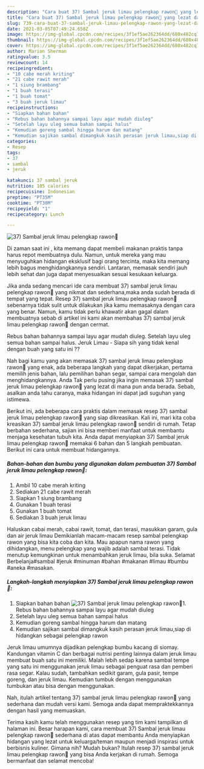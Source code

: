 ```yaml
---
description: "Cara buat 37) Sambal jeruk limau pelengkap rawon💋 yang lezat dan Mudah Dibuat"
title: "Cara buat 37) Sambal jeruk limau pelengkap rawon💋 yang lezat dan Mudah Dibuat"
slug: 739-cara-buat-37-sambal-jeruk-limau-pelengkap-rawon-yang-lezat-dan-mudah-dibuat
date: 2021-03-05T07:49:24.650Z
image: https://img-global.cpcdn.com/recipes/3f1ef5ae262364dd/680x482cq70/37-sambal-jeruk-limau-pelengkap-rawon💋-foto-resep-utama.jpg
thumbnail: https://img-global.cpcdn.com/recipes/3f1ef5ae262364dd/680x482cq70/37-sambal-jeruk-limau-pelengkap-rawon💋-foto-resep-utama.jpg
cover: https://img-global.cpcdn.com/recipes/3f1ef5ae262364dd/680x482cq70/37-sambal-jeruk-limau-pelengkap-rawon💋-foto-resep-utama.jpg
author: Marion Sherman
ratingvalue: 3.5
reviewcount: 14
recipeingredient:
- "10 cabe merah kriting"
- "21 cabe rawit merah"
- "1 siung brambang"
- "1 buah terasi"
- "1 buah tomat"
- "3 buah jeruk limau"
recipeinstructions:
- "Siapkan bahan bahan"
- "Rebus bahan bahannya sampai layu agar mudah diuleg"
- "Setelah layu uleg semua bahan sampai halus"
- "Kemudian goreng sambal hingga harum dan matang"
- "Kemudian sajikan sambal dimangkuk kasih perasan jeruk limau,siap di hidangkan sebagai pelengkap rawon"
categories:
- Resep
tags:
- 37
- sambal
- jeruk

katakunci: 37 sambal jeruk 
nutrition: 105 calories
recipecuisine: Indonesian
preptime: "PT35M"
cooktime: "PT30M"
recipeyield: "1"
recipecategory: Lunch

---
```



![37) Sambal jeruk limau pelengkap rawon💋](https://img-global.cpcdn.com/recipes/3f1ef5ae262364dd/680x482cq70/37-sambal-jeruk-limau-pelengkap-rawon💋-foto-resep-utama.jpg)

Di zaman  saat ini , kita memang dapat membeli makanan praktis tanpa harus repot membuatnya dulu. Namun, untuk mereka yang mau menyuguhkan hidangan eksklusif bagi orang tercinta, maka kita memang lebih bagus menghidangkannya sendiri. Lantaran, memasak sendiri jauh lebih sehat dan juga dapat menyesuaikan sesuai kesukaan keluarga.

Jika anda sedang mencari ide cara membuat 37) sambal jeruk limau pelengkap rawon💋 yang nikmat dan sederhana,maka anda sudah berada di tempat yang tepat. Resep 37) sambal jeruk limau pelengkap rawon💋  sebenarnya tidak sulit untuk dilakukan jika kamu memasaknya dengan cara yang benar. Namun, kamu tidak perlu khawatir akan gagal dalam membuatnya 
sebab di artikel ini kami akan membahas 37) sambal jeruk limau pelengkap rawon💋 dengan cermat.  

Rebus bahan bahannya sampai layu agar mudah diuleg. Setelah layu uleg semua bahan sampai halus. Jeruk Limau - Siapa sih yang tidak kenal dengan buah yang satu ini ??

Nah bagi kamu yang akan memasak 37) sambal jeruk limau pelengkap rawon💋 yang enak, ada beberapa langkah yang dapat dikerjakan, pertama memilih jenis bahan, lalu pemilihan bahan segar, sampai cara mengolah dan menghidangkannya. Anda Tak perlu pusing jika ingin memasak 37) sambal jeruk limau pelengkap rawon💋 yang lezat di mana pun anda berada. Sebab, asalkan anda  tahu caranya, maka hidangan ini dapat jadi suguhan yang istimewa.

Berikut ini, ada beberapa cara praktis  dalam memasak resep 37) sambal jeruk limau pelengkap rawon💋 yang siap dikreasikan. Kali ini, mari kita coba kreasikan 37) sambal jeruk limau pelengkap rawon💋 sendiri di rumah. Tetap berbahan sederhana, sajian ini bisa memberi manfaat untuk membantu menjaga kesehatan tubuh kita. Anda dapat menyiapkan 37) Sambal jeruk limau pelengkap rawon💋 memakai 6 bahan dan 5 langkah pembuatan. Berikut ini cara untuk membuat hidangannya.

<!--inarticleads1-->

##### Bahan-bahan dan bumbu yang digunakan dalam pembuatan 37) Sambal jeruk limau pelengkap rawon💋:

1. Ambil 10 cabe merah kriting
1. Sediakan 21 cabe rawit merah
1. Siapkan 1 siung brambang
1. Gunakan 1 buah terasi
1. Gunakan 1 buah tomat
1. Sediakan 3 buah jeruk limau


Haluskan cabai merah, cabai rawit, tomat, dan terasi, masukkan garam, gula dan air jeruk limau Demikianlah macam-macam resep sambal pelengkap rawon yang bisa kita coba dan kita. Mau apapun nama rawon yang dihidangkan, menu pelengkap yang wajib adalah sambal terasi. Tidak menutup kemungkinan untuk menambahkan jeruk limau, bila suka. Selamat Berbelanja#sambal #jeruk #minuman #bahan #makanan #limau #bumbu #aneka #masakan. 

<!--inarticleads2-->

##### Langkah-langkah menyiapkan 37) Sambal jeruk limau pelengkap rawon💋:

1. Siapkan bahan bahan
<img src="https://img-global.cpcdn.com/steps/466a7e14a0f83ad5/160x128cq70/37-sambal-jeruk-limau-pelengkap-rawon💋-langkah-memasak-1-foto.jpg" alt="37) Sambal jeruk limau pelengkap rawon💋">1. Rebus bahan bahannya sampai layu agar mudah diuleg
1. Setelah layu uleg semua bahan sampai halus
1. Kemudian goreng sambal hingga harum dan matang
1. Kemudian sajikan sambal dimangkuk kasih perasan jeruk limau,siap di hidangkan sebagai pelengkap rawon


Jeruk limau umumnya dijadikan pelengkap bumbu kacang di siomay. Kandungan vitamin C dan berbagai nutrisi penting lainnya dalam jeruk limau membuat buah satu ini memiliki. Malah lebih sedap karena sambal tempe yang satu ini menggunakan jeruk limau sebagai penguat rasa dan pemberi rasa segar. Kalau sudah, tambahkan sedikit garam, gula pasir, tempe goreng, dan jeruk limau. Kemudian tumbuk dengan menggunakan tumbukan atau bisa dengan menggunakan. 

Nah, itulah artikel tentang  37) sambal jeruk limau pelengkap rawon💋  yang sederhana dan mudah versi kami. Semoga anda dapat mempraktekkannya dengan hasil yang memuaskan. 

Terima kasih kamu telah menggunakan resep yang tim kami tampilkan di halaman ini. Besar harapan kami, cara membuat  37) Sambal jeruk limau pelengkap rawon💋 sederhana di atas dapat membantu Anda menyiapkan hidangan yang lezat untuk keluarga/teman maupun menjadi inspirasi untuk berbisnis kuliner. Gimana nih? Mudah bukan? Itulah resep 37) sambal jeruk limau pelengkap rawon💋 yang bisa Anda kerjakan di rumah. Semoga bermanfaat dan selamat mencoba!

